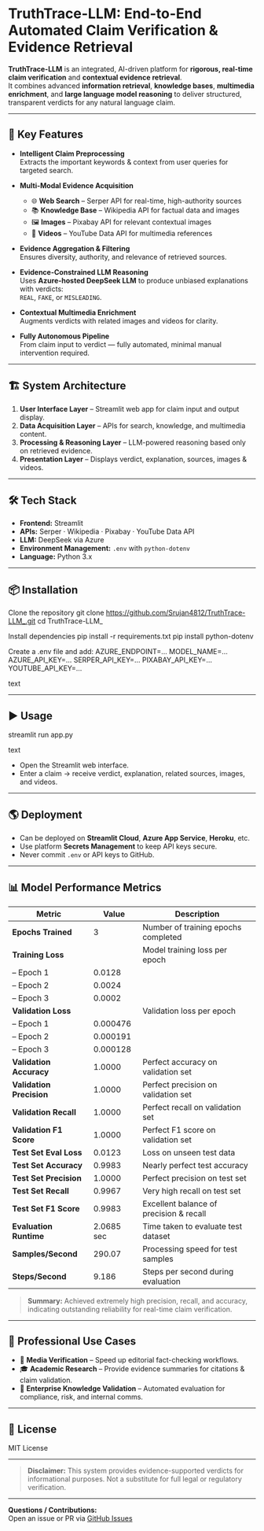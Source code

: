 
# TruthTrace-LLM: End-to-End Automated Claim Verification & Evidence Retrieval

**TruthTrace-LLM** is an integrated, AI-driven platform for **rigorous, real-time claim verification** and **contextual evidence retrieval**.  
It combines advanced **information retrieval**, **knowledge bases**, **multimedia enrichment**, and **large language model reasoning** to deliver structured, transparent verdicts for any natural language claim.

---

## 🔹 Key Features

- **Intelligent Claim Preprocessing**  
  Extracts the important keywords & context from user queries for targeted search.

- **Multi-Modal Evidence Acquisition**
  - 🌐 **Web Search** – Serper API for real-time, high-authority sources  
  - 📚 **Knowledge Base** – Wikipedia API for factual data and images  
  - 🖼 **Images** – Pixabay API for relevant contextual images  
  - 🎥 **Videos** – YouTube Data API for multimedia references

- **Evidence Aggregation & Filtering**  
  Ensures diversity, authority, and relevance of retrieved sources.

- **Evidence-Constrained LLM Reasoning**  
  Uses **Azure-hosted DeepSeek LLM** to produce unbiased explanations with verdicts:  
  `REAL`, `FAKE`, or `MISLEADING`.

- **Contextual Multimedia Enrichment**  
  Augments verdicts with related images and videos for clarity.

- **Fully Autonomous Pipeline**  
  From claim input to verdict — fully automated, minimal manual intervention required.

---

## 🏗 System Architecture

1. **User Interface Layer** – Streamlit web app for claim input and output display.  
2. **Data Acquisition Layer** – APIs for search, knowledge, and multimedia content.  
3. **Processing & Reasoning Layer** – LLM-powered reasoning based only on retrieved evidence.  
4. **Presentation Layer** – Displays verdict, explanation, sources, images & videos.

---

## 🛠 Tech Stack

- **Frontend:** Streamlit  
- **APIs:** Serper · Wikipedia · Pixabay · YouTube Data API  
- **LLM:** DeepSeek via Azure  
- **Environment Management:** `.env` with `python-dotenv`  
- **Language:** Python 3.x  

---

## 📦 Installation

Clone the repository
git clone https://github.com/Srujan4812/TruthTrace-LLM_.git
cd TruthTrace-LLM_

Install dependencies
pip install -r requirements.txt
pip install python-dotenv

Create a .env file and add:
AZURE_ENDPOINT=...
MODEL_NAME=...
AZURE_API_KEY=...
SERPER_API_KEY=...
PIXABAY_API_KEY=...
YOUTUBE_API_KEY=...

text

---

## ▶ Usage

streamlit run app.py

text

- Open the Streamlit web interface.
- Enter a claim → receive verdict, explanation, related sources, images, and videos.

---

## 🌎 Deployment

- Can be deployed on **Streamlit Cloud**, **Azure App Service**, **Heroku**, etc.  
- Use platform **Secrets Management** to keep API keys secure.  
- Never commit `.env` or API keys to GitHub.

---

## 📊 Model Performance Metrics

| Metric                   | Value       | Description                                        |
|--------------------------|-------------|----------------------------------------------------|
| **Epochs Trained**       | 3           | Number of training epochs completed               |
| **Training Loss**        |             | Model training loss per epoch                      |
| – Epoch 1                | 0.0128      |                                                    |
| – Epoch 2                | 0.0024      |                                                    |
| – Epoch 3                | 0.0002      |                                                    |
| **Validation Loss**      |             | Validation loss per epoch                          |
| – Epoch 1                | 0.000476    |                                                    |
| – Epoch 2                | 0.000191    |                                                    |
| – Epoch 3                | 0.000128    |                                                    |
| **Validation Accuracy**  | 1.0000      | Perfect accuracy on validation set                 |
| **Validation Precision** | 1.0000      | Perfect precision on validation set                |
| **Validation Recall**    | 1.0000      | Perfect recall on validation set                   |
| **Validation F1 Score**  | 1.0000      | Perfect F1 score on validation set                 |
| **Test Set Eval Loss**   | 0.0123      | Loss on unseen test data                           |
| **Test Set Accuracy**    | 0.9983      | Nearly perfect test accuracy                       |
| **Test Set Precision**   | 1.0000      | Perfect precision on test set                      |
| **Test Set Recall**      | 0.9967      | Very high recall on test set                       |
| **Test Set F1 Score**    | 0.9983      | Excellent balance of precision & recall            |
| **Evaluation Runtime**   | 2.0685 sec  | Time taken to evaluate test dataset                |
| **Samples/Second**       | 290.07      | Processing speed for test samples                  |
| **Steps/Second**         | 9.186       | Steps per second during evaluation                 |

> **Summary:** Achieved extremely high precision, recall, and accuracy, indicating outstanding reliability for real-time claim verification.

---

## 💼 Professional Use Cases

- 📰 **Media Verification** – Speed up editorial fact-checking workflows.  
- 🎓 **Academic Research** – Provide evidence summaries for citations & claim validation.  
- 🏢 **Enterprise Knowledge Validation** – Automated evaluation for compliance, risk, and internal comms.

---

## 📄 License

MIT License

---

> **Disclaimer:** This system provides evidence-supported verdicts for informational purposes. Not a substitute for full legal or regulatory verification.

---

**Questions / Contributions:**  
Open an issue or PR via [GitHub Issues](https://github.com/Srujan4812/TruthTrace-LLM_/issues)
